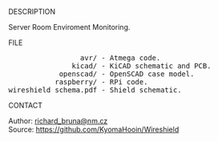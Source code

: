 
DESCRIPTION

Server Room Enviroment Monitoring.

FILE
<pre>
                 avr/ - Atmega code.
               kicad/ - KiCAD schematic and PCB.
            openscad/ - OpenSCAD case model.
           raspberry/ - RPi code.
wireshield_schema.pdf - Shield schematic.
</pre>
CONTACT

Author: richard_bruna@nm.cz<br>
Source: https://github.com/KyomaHooin/Wireshield

